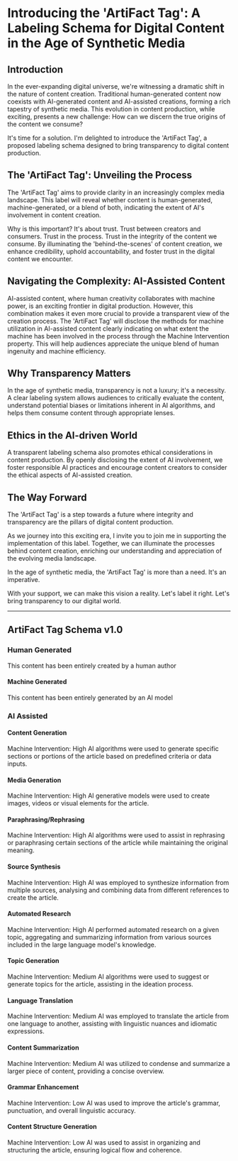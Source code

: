 # Introducing the 'ArtiFact Tag': A Labeling Schema for Digital Content in the Age of Synthetic Media


## Introduction

In the ever-expanding digital universe, we're witnessing a dramatic shift in the nature of content creation. Traditional human-generated content now coexists with AI-generated content and AI-assisted creations, forming a rich tapestry of synthetic media. This evolution in content production, while exciting, presents a new challenge: How can we discern the true origins of the content we consume?

It's time for a solution. I'm delighted to introduce the 'ArtiFact Tag', a proposed labeling schema designed to bring transparency to digital content production.

## The 'ArtiFact Tag': Unveiling the Process

The 'ArtiFact Tag' aims to provide clarity in an increasingly complex media landscape. This label will reveal whether content is human-generated, machine-generated, or a blend of both, indicating the extent of AI's involvement in content creation.

Why is this important? It's about trust. Trust between creators and consumers. Trust in the process. Trust in the integrity of the content we consume. By illuminating the 'behind-the-scenes' of content creation, we enhance credibility, uphold accountability, and foster trust in the digital content we encounter.

## Navigating the Complexity: AI-Assisted Content

AI-assisted content, where human creativity collaborates with machine power, is an exciting frontier in digital production. However, this combination makes it even more crucial to provide a transparent view of the creation process. The 'ArtiFact Tag' will disclose the methods for machine utilization in AI-assisted content clearly indicating on what extent the machine has been involved in the process through the Machine Intervention property. This will help audiences appreciate the unique blend of human ingenuity and machine efficiency.

## Why Transparency Matters

In the age of synthetic media, transparency is not a luxury; it's a necessity. A clear labeling system allows audiences to critically evaluate the content, understand potential biases or limitations inherent in AI algorithms, and helps them consume content through appropriate lenses.

## Ethics in the AI-driven World

A transparent labeling schema also promotes ethical considerations in content production. By openly disclosing the extent of AI involvement, we foster responsible AI practices and encourage content creators to consider the ethical aspects of AI-assisted creation.

## The Way Forward

The 'ArtiFact Tag' is a step towards a future where integrity and transparency are the pillars of digital content production. 

As we journey into this exciting era, I invite you to join me in supporting the implementation of this label. Together, we can illuminate the processes behind content creation, enriching our understanding and appreciation of the evolving media landscape.

In the age of synthetic media, the 'ArtiFact Tag' is more than a need. It's an imperative. 

With your support, we can make this vision a reality. Let's label it right. Let's bring transparency to our digital world.

---

## ArtiFact Tag Schema v1.0

### Human Generated 
This content has been entirely created by a human author


#### Machine Generated
This content has been entirely generated by an AI model

### AI Assisted 

#### Content Generation
Machine Intervention: High
AI algorithms were used to generate specific sections or portions of the article based on predefined criteria or data inputs.

#### Media Generation
Machine Intervention: High
AI generative models were used to create images, videos or visual elements for the article.

#### Paraphrasing/Rephrasing
Machine Intervention: High
AI algorithms were used to assist in rephrasing or paraphrasing certain sections of the article while maintaining the original meaning.

#### Source Synthesis
Machine Intervention: High
AI was employed to synthesize information from multiple sources, analysing and combining data from different references to create the article.

#### Automated Research
Machine Intervention: High
AI performed automated research on a given topic, aggregating and summarizing information from various sources included in the large language model's knowledge.

#### Topic Generation
Machine Intervention: Medium
AI algorithms were used to suggest or generate topics for the article, assisting in the ideation process.

#### Language Translation
Machine Intervention: Medium
AI was employed to translate the article from one language to another, assisting with linguistic nuances and idiomatic expressions.

#### Content Summarization
Machine Intervention: Medium
AI was utilized to condense and summarize a larger piece of content, providing a concise overview.

#### Grammar Enhancement
Machine Intervention: Low
AI was used to improve the article's grammar, punctuation, and overall linguistic accuracy.

#### Content Structure Generation
Machine Intervention: Low
AI was used to assist in organizing and structuring the article, ensuring logical flow and coherence.